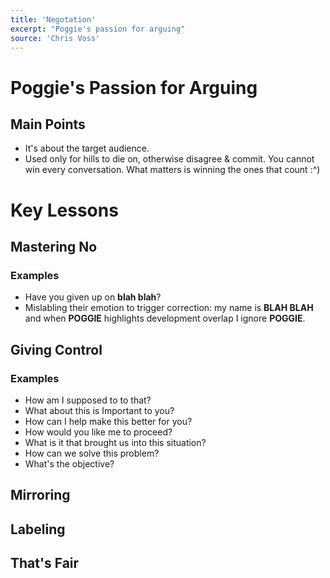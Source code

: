 ```yaml
---
title: 'Negotation'
excerpt: "Poggie's passion for arguing"
source: 'Chris Voss'
---
```


# Poggie's Passion for Arguing

## Main Points
- It's about the target audience.
- Used only for hills to die on, otherwise disagree & commit. You cannot win every conversation. What matters is winning the ones that count :^)

# Key Lessons

## Mastering No

### Examples
- Have you given up on **blah blah**?
- Mislabling their emotion to trigger correction: my name is **BLAH BLAH** and when **POGGIE** highlights development overlap I ignore **POGGIE**.


## Giving Control

### Examples
- How am I supposed to to that?
- What about this is Important to you?
- How can I help make this better for you?
- How would you like me to proceed?
- What is it that brought us into this situation?
- How can we solve this problem?
- What's the objective?

## Mirroring

## Labeling

## That's Fair

